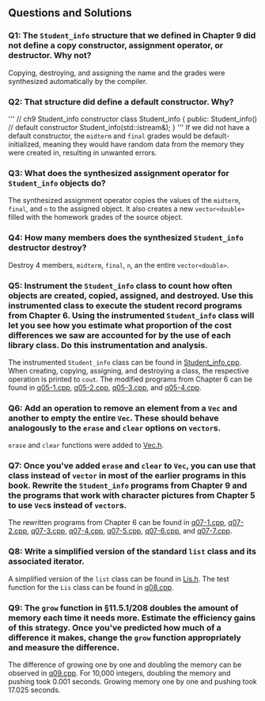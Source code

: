 ## Questions and Solutions

### Q1: The `Student_info` structure that we defined in Chapter 9 did not define a copy constructor, assignment operator, or destructor. Why not?
Copying, destroying, and assigning the name and the grades were synthesized automatically by the compiler. 

### Q2: That structure did define a default constructor. Why?
'''
// ch9 Student_info constructor
class Student_info {
public:
	Student_info() // default constructor 
	Student_info(std::istream&); 
}
'''
If we did not have a default constructor, the `midterm` and `final` grades would be default-initialized, meaning they would have random data from the memory they were created in, resulting in unwanted errors.

### Q3: What does the synthesized assignment operator for `Student_info` objects do?
The synthesized assignment operator copies the values of the `midterm`, `final`, and `n` to the assigned object. It also creates a new `vector<double>` filled with the homework grades of the source object.

### Q4: How many members does the synthesized `Student_info` destructor destroy?
Destroy 4 members, `midterm`, `final`, `n`, an the entire `vector<double>`.

### Q5: Instrument the `Student_info` class to count how often objects are created, copied, assigned, and destroyed. Use this instrumented class to execute the student record programs from Chapter 6. Using the instrumented `Student_info` class will let you see how you estimate what proportion of the cost differences we saw are accounted for by the use of each library class. Do this instrumentation and analysis.
The instrumented `Student_info` class can be found in [Student_info.cpp](./Student_info.cpp). When creating, copying, assigning, and destroying a class, the respective operation is printed to `cout`. The modified programs from Chapter 6 can be found in [q05-1.cpp](./q05-1.cpp), [q05-2.cpp](./q05-2.cpp), [q05-3.cpp](./q05-3.cpp), and [q05-4.cpp](./q05-4.cpp).

### Q6: Add an operation to remove an element from a `Vec` and another to empty the entire `Vec`. These should behave analogously to the `erase` and `clear` options on `vector`s.
`erase` and `clear` functions were added to [Vec.h](./Vec.h).

### Q7: Once you've added `erase` and `clear` to `Vec`, you can use that class instead of `vector` in most of the earlier programs in this book. Rewrite the `Student_info` programs from Chapter 9 and the programs that work with character pictures from Chapter 5 to use `Vec`s instead of `vector`s.
The rewritten programs from Chapter 6 can be found in [q07-1.cpp](./q07-1.cpp), [q07-2.cpp](./q07-2.cpp), [q07-3.cpp](./q07-3.cpp), [q07-4.cpp](./q07-4.cpp),
[q07-5.cpp](./q07-5.cpp), [q07-6.cpp](./q07-6.cpp), and [q07-7.cpp](./q07-7.cpp).

### Q8: Write a simplified version of the standard `list` class and its associated iterator.
A simplified version of the `list` class can be found in [Lis.h](./Lis.h). The test function for the `Lis` class can be found in [q08.cpp](./q08.cpp).

### Q9: The `grow` function in §11.5.1/208 doubles the amount of memory each time it needs more. Estimate the efficiency gains of this strategy. Once you've predicted how much of a difference it makes, change the `grow` function appropriately and measure the difference.
The difference of growing one by one and doubling the memory can be observed in [q09.cpp](./q09.cpp). For 10,000 integers, doubling the memory and pushing took 0.001 seconds. Growing memory one by one and pushing took 17.025 seconds.